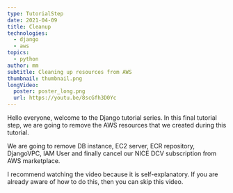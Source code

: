 ```yaml
---
type: TutorialStep
date: 2021-04-09
title: Cleanup
technologies:
  - django
  - aws
topics:
  - python
author: mm
subtitle: Cleaning up resources from AWS
thumbnail: thumbnail.png
longVideo:
  poster: poster_long.png
  url: https://youtu.be/8scGfh3D0Yc
---
```


Hello everyone, welcome to the Django tutorial series. In this final tutorial step, we are going to remove the AWS resources that we created during this tutorial.

We are going to remove DB instance, EC2 server, ECR repository, DjangoVPC, IAM User and finally cancel our NICE DCV subscription from AWS marketplace.

I recommend watching the video because it is self-explanatory. If you are already aware of how to do this, then you can skip this video.

